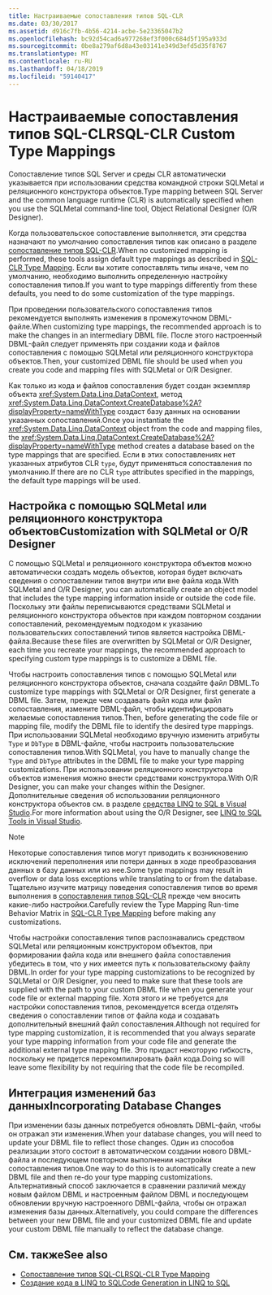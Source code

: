 ```yaml
---
title: Настраиваемые сопоставления типов SQL-CLR
ms.date: 03/30/2017
ms.assetid: d916c7fb-4b56-4214-acbe-5e23365047b2
ms.openlocfilehash: bc92d54cad6a977268ef3f000c684d5f195a933d
ms.sourcegitcommit: 0be8a279af6d8a43e03141e349d3efd5d35f8767
ms.translationtype: MT
ms.contentlocale: ru-RU
ms.lasthandoff: 04/18/2019
ms.locfileid: "59140417"
---
```

# <a name="sql-clr-custom-type-mappings"></a><span data-ttu-id="07370-102">Настраиваемые сопоставления типов SQL-CLR</span><span class="sxs-lookup"><span data-stu-id="07370-102">SQL-CLR Custom Type Mappings</span></span>
<span data-ttu-id="07370-103">Сопоставление типов SQL Server и среды CLR автоматически указывается при использовании средства командной строки SQLMetal и реляционного конструктора объектов.</span><span class="sxs-lookup"><span data-stu-id="07370-103">Type mapping between SQL Server and the common language runtime (CLR) is automatically specified when you use the SQLMetal command-line tool, Object Relational Designer (O/R Designer).</span></span>  
  
 <span data-ttu-id="07370-104">Когда пользовательское сопоставление выполняется, эти средства назначают по умолчанию сопоставления типов как описано в разделе [сопоставление типов SQL-CLR](../../../../../../docs/framework/data/adonet/sql/linq/sql-clr-type-mapping.md).</span><span class="sxs-lookup"><span data-stu-id="07370-104">When no customized mapping is performed, these tools assign default type mappings as described in [SQL-CLR Type Mapping](../../../../../../docs/framework/data/adonet/sql/linq/sql-clr-type-mapping.md).</span></span> <span data-ttu-id="07370-105">Если вы хотите сопоставлять типы иначе, чем по умолчанию, необходимо выполнить определенную настройку сопоставления типов.</span><span class="sxs-lookup"><span data-stu-id="07370-105">If you want to type mappings differently from these defaults, you need to do some customization of the type mappings.</span></span>  
  
 <span data-ttu-id="07370-106">При проведении пользовательского сопоставления типов рекомендуется выполнять изменения в промежуточном DBML-файле.</span><span class="sxs-lookup"><span data-stu-id="07370-106">When customizing type mappings, the recommended approach is to make the changes in an intermediary DBML file.</span></span> <span data-ttu-id="07370-107">После этого настроенный DBML-файл следует применять при создании кода и файлов сопоставления с помощью SQLMetal или реляционного конструктора объектов.</span><span class="sxs-lookup"><span data-stu-id="07370-107">Then, your customized DBML file should be used when you create you code and mapping files with SQLMetal or O/R Designer.</span></span>  
  
 <span data-ttu-id="07370-108">Как только из кода и файлов сопоставления будет создан экземпляр объекта <xref:System.Data.Linq.DataContext>, метод <xref:System.Data.Linq.DataContext.CreateDatabase%2A?displayProperty=nameWithType> создаст базу данных на основании указанных сопоставлений.</span><span class="sxs-lookup"><span data-stu-id="07370-108">Once you instantiate the <xref:System.Data.Linq.DataContext> object from the code and mapping files, the <xref:System.Data.Linq.DataContext.CreateDatabase%2A?displayProperty=nameWithType> method creates a database based on the type mappings that are specified.</span></span> <span data-ttu-id="07370-109">Если в этих сопоставлениях нет указанных атрибутов CLR `type`, будут применяться сопоставления по умолчанию.</span><span class="sxs-lookup"><span data-stu-id="07370-109">If there are no CLR `type` attributes specified in the mappings, the default type mappings will be used.</span></span>  
  
## <a name="customization-with-sqlmetal-or-or-designer"></a><span data-ttu-id="07370-110">Настройка с помощью SQLMetal или реляционного конструктора объектов</span><span class="sxs-lookup"><span data-stu-id="07370-110">Customization with SQLMetal or O/R Designer</span></span>  
 <span data-ttu-id="07370-111">С помощью SQLMetal и реляционного конструктора объектов можно автоматически создать модель объектов, которая будет включать сведения о сопоставлении типов внутри или вне файла кода.</span><span class="sxs-lookup"><span data-stu-id="07370-111">With SQLMetal and O/R Designer, you can automatically create an object model that includes the type mapping information inside or outside the code file.</span></span> <span data-ttu-id="07370-112">Поскольку эти файлы переписываются средствами SQLMetal и реляционного конструктора объектов при каждом повторном создании сопоставлений, рекомендуемым подходом к указанию пользовательских сопоставлений типов является настройка DBML-файла.</span><span class="sxs-lookup"><span data-stu-id="07370-112">Because these files are overwritten by SQLMetal or O/R Designer, each time you recreate your mappings, the recommended approach to specifying custom type mappings is to customize a DBML file.</span></span>  
  
 <span data-ttu-id="07370-113">Чтобы настроить сопоставления типов с помощью SQLMetal или реляционного конструктора объектов, сначала создайте файл DBML.</span><span class="sxs-lookup"><span data-stu-id="07370-113">To customize type mappings with SQLMetal or O/R Designer, first generate a DBML file.</span></span> <span data-ttu-id="07370-114">Затем, прежде чем создавать файл кода или файл сопоставления, измените DBML-файл, чтобы идентифицировать желаемые сопоставления типов.</span><span class="sxs-lookup"><span data-stu-id="07370-114">Then, before generating the code file or mapping file, modify the DBML file to identify the desired type mappings.</span></span> <span data-ttu-id="07370-115">При использовании SQLMetal необходимо вручную изменить атрибуты `Type` и `DbType` в DBML-файле, чтобы настроить пользовательские сопоставления типов.</span><span class="sxs-lookup"><span data-stu-id="07370-115">With SQLMetal, you have to manually change the `Type` and `DbType` attributes in the DBML file to make your type mapping customizations.</span></span> <span data-ttu-id="07370-116">При использовании реляционного конструктора объектов изменения можно внести средствами конструктора.</span><span class="sxs-lookup"><span data-stu-id="07370-116">With O/R Designer, you can make your changes within the Designer.</span></span> <span data-ttu-id="07370-117">Дополнительные сведения об использовании реляционного конструктора объектов см. в разделе [средства LINQ to SQL в Visual Studio](/visualstudio/data-tools/linq-to-sql-tools-in-visual-studio2).</span><span class="sxs-lookup"><span data-stu-id="07370-117">For more information about using the O/R Designer, see [LINQ to SQL Tools in Visual Studio](/visualstudio/data-tools/linq-to-sql-tools-in-visual-studio2).</span></span>  
  
> [!NOTE]
>  <span data-ttu-id="07370-118">Некоторые сопоставления типов могут приводить к возникновению исключений переполнения или потери данных в ходе преобразования данных в базу данных или из нее.</span><span class="sxs-lookup"><span data-stu-id="07370-118">Some type mappings may result in overflow or data loss exceptions while translating to or from the database.</span></span> <span data-ttu-id="07370-119">Тщательно изучите матрицу поведения сопоставления типов во время выполнения в [сопоставления типов SQL-CLR](../../../../../../docs/framework/data/adonet/sql/linq/sql-clr-type-mapping.md) прежде чем вносить какие-либо настройки.</span><span class="sxs-lookup"><span data-stu-id="07370-119">Carefully review the Type Mapping Run-time Behavior Matrix in [SQL-CLR Type Mapping](../../../../../../docs/framework/data/adonet/sql/linq/sql-clr-type-mapping.md) before making any customizations.</span></span>  
  
 <span data-ttu-id="07370-120">Чтобы настройки сопоставления типов распознавались средством SQLMetal или реляционным конструктором объектов, при формировании файла кода или внешнего файла сопоставления убедитесь в том, что у них имеется путь к пользовательскому файлу DBML.</span><span class="sxs-lookup"><span data-stu-id="07370-120">In order for your type mapping customizations to be recognized by SQLMetal or O/R Designer, you need to make sure that these tools are supplied with the path to your custom DBML file when you generate your code file or external mapping file.</span></span> <span data-ttu-id="07370-121">Хотя этого и не требуется для настройки сопоставления типов, рекомендуется всегда отделять сведения о сопоставлении типов от файла кода и создавать дополнительный внешний файл сопоставления.</span><span class="sxs-lookup"><span data-stu-id="07370-121">Although not required for type mapping customization, it is recommended that you always separate your type mapping information from your code file and generate the additional external type mapping file.</span></span> <span data-ttu-id="07370-122">Это придаст некоторую гибкость, поскольку не придется перекомпилировать файл кода.</span><span class="sxs-lookup"><span data-stu-id="07370-122">Doing so will leave some flexibility by not requiring that the code file be recompiled.</span></span>  
  
## <a name="incorporating-database-changes"></a><span data-ttu-id="07370-123">Интеграция изменений баз данных</span><span class="sxs-lookup"><span data-stu-id="07370-123">Incorporating Database Changes</span></span>  
 <span data-ttu-id="07370-124">При изменении базы данных потребуется обновлять DBML-файл, чтобы он отражал эти изменения.</span><span class="sxs-lookup"><span data-stu-id="07370-124">When your database changes, you will need to update your DBML file to reflect those changes.</span></span> <span data-ttu-id="07370-125">Один из способов реализации этого состоит в автоматическом создании нового DBML-файла и последующем повторном выполнении настройки сопоставления типов.</span><span class="sxs-lookup"><span data-stu-id="07370-125">One way to do this is to automatically create a new DBML file and then re-do your type mapping customizations.</span></span> <span data-ttu-id="07370-126">Альтернативный способ заключается в сравнении различий между новым файлом DBML и настроенным файлом DBML и последующем обновлении вручную настроенного DBML-файла, чтобы он отражал изменения базы данных.</span><span class="sxs-lookup"><span data-stu-id="07370-126">Alternatively, you could compare the differences between your new DBML file and your customized DBML file and update your custom DBML file manually to reflect the database change.</span></span>  
  
## <a name="see-also"></a><span data-ttu-id="07370-127">См. также</span><span class="sxs-lookup"><span data-stu-id="07370-127">See also</span></span>

- [<span data-ttu-id="07370-128">Сопоставление типов SQL-CLR</span><span class="sxs-lookup"><span data-stu-id="07370-128">SQL-CLR Type Mapping</span></span>](../../../../../../docs/framework/data/adonet/sql/linq/sql-clr-type-mapping.md)
- [<span data-ttu-id="07370-129">Создание кода в LINQ to SQL</span><span class="sxs-lookup"><span data-stu-id="07370-129">Code Generation in LINQ to SQL</span></span>](../../../../../../docs/framework/data/adonet/sql/linq/code-generation-in-linq-to-sql.md)
